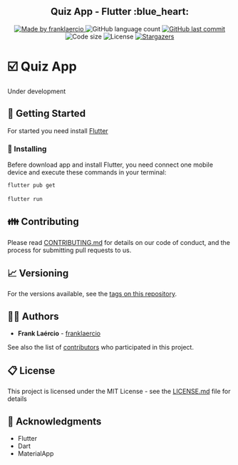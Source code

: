 <h2 align="center"> 
  Quiz App - Flutter :blue_heart:
</h1>

<p align="center">
  <a href="https://www.linkedin.com/in/frank-laercio/">
    <img alt="Made by franklaercio" src="https://img.shields.io/badge/Linkedin-Made%20by%20franklaercio-blue">
  </a>
  
  <img alt="GitHub language count" src="https://img.shields.io/github/languages/count/franklaercio/quiz-flutter?color=%2304D361">
  
  <a href="https://github.com/franklaercio/quiz-flutter/commits/master">
    <img alt="GitHub last commit" src="https://img.shields.io/github/last-commit/franklaercio/quiz-flutter">
  </a>
  
  <img alt="Code size" src="https://img.shields.io/github/languages/code-size/franklaercio/quiz-flutter">

  <img alt="License" src="https://img.shields.io/badge/license-MIT-brightgreen">
   <a href="https://github.com/franklaercio/quiz-flutter/stargazers">
    <img alt="Stargazers" src="https://img.shields.io/github/stars/franklaercio/quiz-flutter?style=social">
  </a>
</p>

# :ballot_box_with_check: Quiz App

Under development

## :mag_right: Getting Started

For started you need install [Flutter](https://flutter.dev/docs/get-started/install)

### :hammer: Installing

Befere download app and install Flutter, you need connect one mobile device and execute these commands in your terminal:

```flutter pub get``` <br /><br />
```flutter run```

## :family: Contributing

Please read [CONTRIBUTING.md](https://gist.github.com/PurpleBooth/b24679402957c63ec426) for details on our code of conduct, and the process for submitting pull requests to us.

## :chart_with_upwards_trend: Versioning

For the versions available, see the [tags on this repository](https://github.com/franklaercio/Ecoleta/tags). 

## :man_technologist: Authors

* **Frank Laércio** - [franklaercio](https://github.com/franklaercio)

See also the list of [contributors](https://github.com/franklaercio/Ecoleta/contributors) who participated in this project.

## :clipboard: License

This project is licensed under the MIT License - see the [LICENSE.md](LICENSE.md) file for details

## :newspaper: Acknowledgments

* Flutter
* Dart
* MaterialApp

